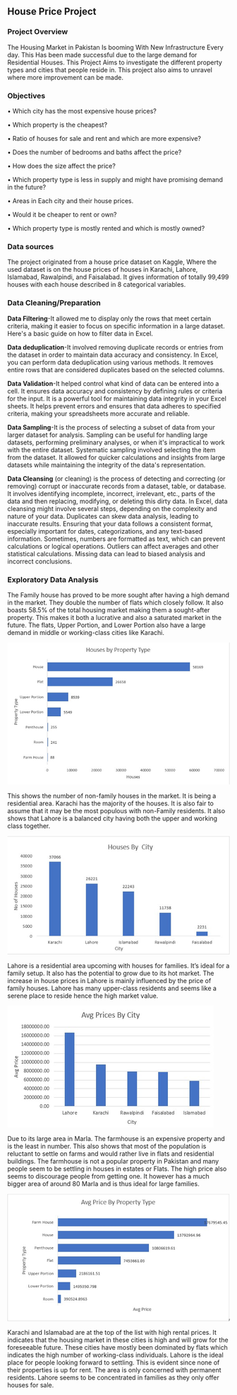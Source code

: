 ## House Price Project
### Project Overview
The Housing Market in Pakistan Is booming With New Infrastructure Every day. This Has been made successful due to the large demand for Residential Houses. This Project Aims to investigate the different property types and cities that people reside in. This project also aims to unravel where more improvement can be made.
### Objectives
•	Which city has the most expensive house prices?

•	Which property is the cheapest?

•	Ratio of houses for sale and rent and which are more expensive?

•	Does the number of bedrooms and baths affect the price?

•	How does the size affect the price?

•	Which property type is less in supply and might have promising demand in the future?

•	Areas in Each city and their house prices.

•	Would it be cheaper to rent or own?

•	Which property type is mostly rented and which is mostly owned?

### Data sources
The project originated from a house price dataset on Kaggle, Where the used dataset is on the house prices of houses in Karachi, Lahore, Islamabad, Rawalpindi, and Faisalabad. It gives information of totally 99,499 houses with each house described in 8 categorical variables.

### Data Cleaning/Preparation
**Data Filtering**-It allowed me to display only the rows that meet certain criteria, making it easier to focus on specific information in a large dataset. Here's a basic guide on how to filter data in Excel.

**Data deduplication**-It involved removing duplicate records or entries from the dataset in order to maintain data accuracy and consistency. In Excel, you can perform data deduplication using various methods. It removes entire rows that are considered duplicates based on the selected columns. 


**Data Validation**-It helped control what kind of data can be entered into a cell. It ensures data accuracy and consistency by defining rules or criteria for the input. It is a powerful tool for maintaining data integrity in your Excel sheets. It helps prevent errors and ensures that data adheres to specified criteria, making your spreadsheets more accurate and reliable.

**Data Sampling**-It is the process of selecting a subset of data from your larger dataset for analysis. Sampling can be useful for handling large datasets, performing preliminary analyses, or when it's impractical to work with the entire dataset. Systematic sampling involved selecting the item from the dataset. It allowed for quicker calculations and insights from large datasets while maintaining the integrity of the data's representation.

**Data Cleansing** (or cleaning) is the process of detecting and correcting (or removing) corrupt or inaccurate records from a dataset, table, or database. It involves identifying incomplete, incorrect, irrelevant, etc., parts of the data and then replacing, modifying, or deleting this dirty data. In Excel, data cleansing might involve several steps, depending on the complexity and nature of your data. Duplicates can skew data analysis, leading to inaccurate results. Ensuring that your data follows a consistent format, especially important for dates, categorizations, and any text-based information. Sometimes, numbers are formatted as text, which can prevent calculations or logical operations. Outliers can affect averages and other statistical calculations. Missing data can lead to biased analysis and incorrect conclusions.

### Exploratory Data Analysis
The Family house has proved to be more sought after having a high demand in the market. They double the number of flats which closely follow. It also boasts 58.5% of the total housing market making them a sought-after property.
This makes it both a lucrative and also a saturated market in the future. The flats, Upper Portion, and Lower Portion also have a large demand in middle or working-class cities like Karachi.

![Houses By Property Type](https://github.com/datawithlusaka/house-prices/blob/main/Images/houses_by_property.jpg)

This shows the number of non-family houses in the market. It is being a residential area. Karachi has the majority of the houses. It is also fair to assume that it may be the most populous with non-Family residents. It also shows that Lahore is a balanced city having both the upper and working class together.

![Houses by City](https://github.com/datawithlusaka/house-prices/blob/main/Images/houses_by_City.jpg)

Lahore is a residential area upcoming with houses for families. It’s ideal for a family setup. It also has the potential to grow due to its hot market. The increase in house prices in Lahore is mainly influenced by the price of family houses. Lahore has many upper-class residents and seems like a serene place to reside hence the high market value.

![Avg Prices By City](https://github.com/datawithlusaka/house-prices/blob/main/Images/1.jpg)

Due to its large area in Marla. The farmhouse is an expensive property and is the least in number. This also shows that most of the population is reluctant to settle on farms and would rather live in flats and residential buildings. The farmhouse is not a popular property in Pakistan and many people seem to be settling in houses in estates or Flats. The high price also seems to discourage people from getting one. It however has a much bigger area of around 80 Marla and is thus ideal for large families.

![Avg Prices By property Type](https://github.com/datawithlusaka/house-prices/blob/main/Images/avgprice_by_property.jpg)

Karachi and Islamabad are at the top of the list with high rental prices. It indicates that the housing market in these cities is high and will grow for the foreseeable future. These cities have mostly been dominated by flats which indicates the high number of working-class individuals.
Lahore is the ideal place for people looking forward to settling. This is evident since none of their properties is up for rent. The area is only concerned with permanent residents. Lahore seems to be concentrated in families as they only offer houses for sale.
